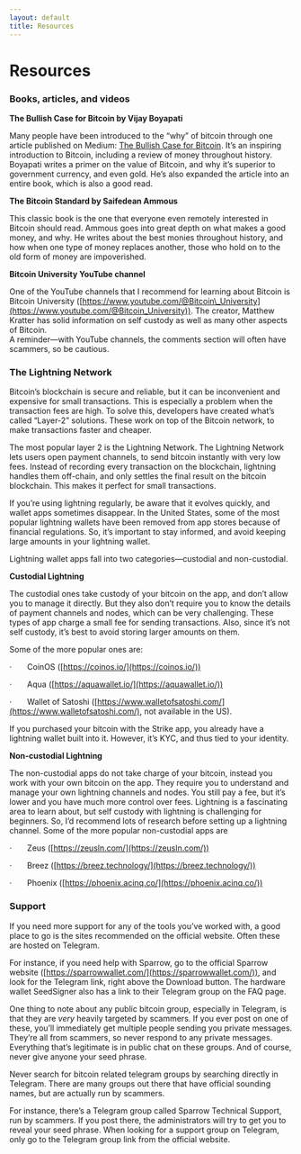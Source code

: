 ```yaml
---
layout: default
title: Resources
---
```

# Resources

### Books, articles, and videos

**The Bullish Case for Bitcoin by Vijay Boyapati**

Many people have been introduced to the “why” of bitcoin through one article published on Medium: [The Bullish Case for Bitcoin](https://vijayboyapati.medium.com/the-bullish-case-for-bitcoin-6ecc8bdecc1). It’s an inspiring introduction to Bitcoin, including a review of money throughout history. Boyapati writes a primer on the value of Bitcoin, and why it’s superior to government currency, and even gold. He’s also expanded the article into an entire book, which is also a good read.

**The Bitcoin Standard by Saifedean Ammous**

This classic book is the one that everyone even remotely interested in Bitcoin should read. Ammous goes into great depth on what makes a good money, and why. He writes about the best monies throughout history, and how when one type of money replaces another, those who hold on to the old form of money are impoverished.

**Bitcoin University YouTube channel**

One of the YouTube channels that I recommend for learning about Bitcoin is Bitcoin University ([https://www.youtube.com/@Bitcoin\_University](https://www.youtube.com/@Bitcoin_University)). The creator, Matthew Kratter has solid information on self custody as well as many other aspects of Bitcoin.  
A reminder—with YouTube channels, the comments section will often have scammers, so be cautious.

### The Lightning Network

Bitcoin’s blockchain is secure and reliable, but it can be inconvenient and expensive for small transactions. This is especially a problem when the transaction fees are high. To solve this, developers have created what’s called “Layer-2” solutions. These work on top of the Bitcoin network, to make transactions faster and cheaper.

The most popular layer 2 is the Lightning Network. The Lightning Network lets users open payment channels, to send bitcoin instantly with very low fees. Instead of recording every transaction on the blockchain, lightning handles them off-chain, and only settles the final result on the bitcoin blockchain. This makes it perfect for small transactions.

If you’re using lightning regularly, be aware that it evolves quickly, and wallet apps sometimes disappear. In the United States, some of the most popular lightning wallets have been removed from app stores because of financial regulations. So, it’s important to stay informed, and avoid keeping large amounts in your lightning wallet.

Lightning wallet apps fall into two categories—custodial and non-custodial.

**Custodial Lightning**

The custodial ones take custody of your bitcoin on the app, and don’t allow you to manage it directly. But they also don’t require you to know the details of payment channels and nodes, which can be very challenging. These types of app charge a small fee for sending transactions. Also, since it’s not self custody, it’s best to avoid storing larger amounts on them.

Some of the more popular ones are:

·       CoinOS ([https://coinos.io/](https://coinos.io/))

·       Aqua ([https://aquawallet.io/](https://aquawallet.io/))

·       Wallet of Satoshi ([https://www.walletofsatoshi.com/](https://www.walletofsatoshi.com/), not available in the US).

If you purchased your bitcoin with the Strike app, you already have a lightning wallet built into it. However, it’s KYC, and thus tied to your identity.

**Non-custodial Lightning**

The non-custodial apps do not take charge of your bitcoin, instead you work with your own bitcoin on the app. They require you to understand and manage your own lightning channels and nodes. You still pay a fee, but it’s lower and you have much more control over fees. Lightning is a fascinating area to learn about, but self custody with lightning is challenging for beginners. So, I’d recommend lots of research before setting up a lightning channel. Some of the more popular non-custodial apps are

·       Zeus ([https://zeusln.com/](https://zeusln.com/))

·       Breez ([https://breez.technology/](https://breez.technology/))

·       Phoenix ([https://phoenix.acinq.co/](https://phoenix.acinq.co/))

### Support

If you need more support for any of the tools you’ve worked with, a good place to go is the sites recommended on the official website. Often these are hosted on Telegram.

For instance, if you need help with Sparrow, go to the official Sparrow website ([https://sparrowwallet.com/](https://sparrowwallet.com/)), and look for the Telegram link, right above the Download button. The hardware wallet SeedSigner also has a link to their Telegram group on the FAQ page.

One thing to note about any public bitcoin group, especially in Telegram, is that they are _very_ heavily targeted by scammers. If you ever post on one of these, you’ll immediately get multiple people sending you private messages. They’re all from scammers, so never respond to any private messages. Everything that’s legitimate is in public chat on these groups. And of course, never give anyone your seed phrase.

Never search for bitcoin related telegram groups by searching directly in Telegram. There are many groups out there that have official sounding names, but are actually run by scammers.

For instance, there’s a Telegram group called Sparrow Technical Support, run by scammers. If you post there, the administrators will try to get you to reveal your seed phrase. When looking for a support group on Telegram, only go to the Telegram group link from the official website.